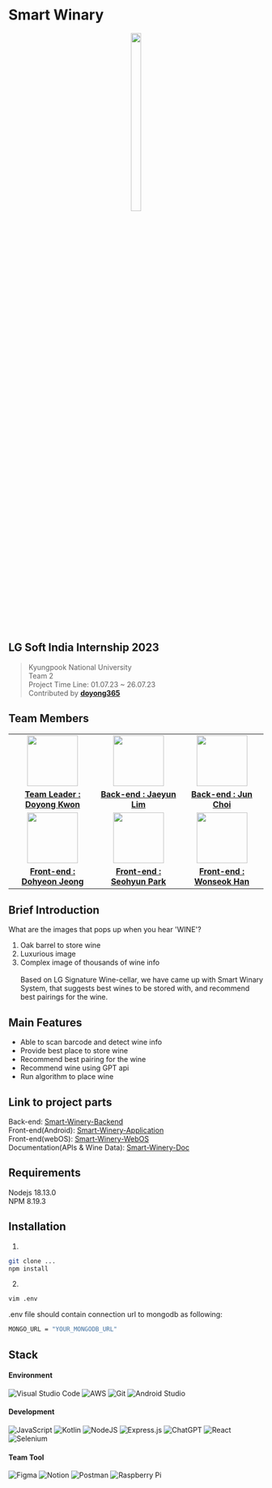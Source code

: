 # Smart Winary
<p align="center">
  <img src="https://github.com/LGSI-2023-Team2/Smart-Winery-Backend/assets/81154257/1be55eda-0e21-450e-9a5b-8ca0df942824" width="20%" height="30%">
</p>


## LG Soft India Internship 2023
> Kyungpook National University<br>
> Team 2<br>
> Project Time Line: 01.07.23 ~ 26.07.23<br>
> Contributed by <a href="https://github.com/doyong365"><b>doyong365</b></a>


## Team Members
<table>
  <tbody>
    <tr>
	    <td align="center"><img src="https://avatars.githubusercontent.com/u/42794359?v=4"width="100px;" alt=""/></td>
	    <td align="center"><img src="https://avatars.githubusercontent.com/u/81154257?v=4"width="100px;" alt=""/></td>
	    <td align="center"><img src="https://avatars.githubusercontent.com/u/105701675?v=4"width="100px;" alt=""/></td>
	  <tr/>
		  <td align="center"><a href="https://github.com/doyong365"><b>Team Leader : Doyong Kwon</b></a></td>
		  <td align="center"><a href="https://github.com/re1yun"><b>Back-end : Jaeyun Lim</b></a></td>
		  <td align="center"><a href="https://github.com/readyChoi"><b>Back-end : Jun Choi</b></a></td>
	  </tr>
	  <tr/>
		  <td align="center"><img src="https://avatars.githubusercontent.com/u/42797013?v=4"width="100px;" alt=""/></td>
		  <td align="center"><img src="https://avatars.githubusercontent.com/u/49182343?v=4"width="100px;" alt=""/></td>
		  <td align="center"><img src="https://avatars.githubusercontent.com/u/86334960?v=4"width="100px;" alt=""/></td>
	 </tr>
	 <tr/>
		 <td align="center"><a href="https://github.com/countryCat1202"><b>Front-end : Dohyeon Jeong</b></a></td>
		 <td align="center"><a href="https://github.com/seohyun060"><b>Front-end : Seohyun Park</b></a></td>
		 <td align="center"><a href="https://github.com/IwonskiI"><b>Front-end : Wonseok Han</b></a></td>
	 </tr>
  </tbody>
</table>

## Brief Introduction
What are the images that pops up when you hear 'WINE'?
1. Oak barrel to store wine
2. Luxurious image
3. Complex image of thousands of wine info<br><br>
Based on LG Signature Wine-cellar, we have came up with Smart Winary System, that suggests best wines to be stored with, and recommend best pairings for the wine.<br>

## Main Features
- Able to scan barcode and detect wine info
- Provide best place to store wine
- Recommend best pairing for the wine
- Recommend wine using GPT api
- Run algorithm to place wine

## Link to project parts
Back-end: <a href="https://github.com/LGSI-2023-Team2/Smart-Winery-Backend">Smart-Winery-Backend</a><br>
Front-end(Android): <a href="https://github.com/LGSI-2023-Team2/Smart-Winery-Application">Smart-Winery-Application</a><br>
Front-end(webOS): <a href="https://github.com/LGSI-2023-Team2/Smart-Winery-WebOS">Smart-Winery-WebOS</a><br>
Documentation(APIs & Wine Data): <a href="https://github.com/LGSI-2023-Team2/Smart-Winery-Doc">Smart-Winery-Doc</a><br>

## Requirements
Nodejs 18.13.0<br>
NPM 8.19.3<br>

## Installation
1.
```bash
git clone ...
npm install
```

2.
```bash
vim .env
```

.env file should contain connection url to mongodb as following:
```bash
MONGO_URL = "YOUR_MONGODB_URL"
```

## Stack
#### Environment
![Visual Studio Code](https://img.shields.io/badge/Visual%20Studio%20Code-0078d7.svg?style=for-the-badge&logo=visual-studio-code&logoColor=white) ![AWS](https://img.shields.io/badge/AWS-%23FF9900.svg?style=for-the-badge&logo=amazon-aws&logoColor=white) ![Git](https://img.shields.io/badge/git-%23F05033.svg?style=for-the-badge&logo=git&logoColor=white) ![Android Studio](https://img.shields.io/badge/Android%20Studio-3DDC84.svg?style=for-the-badge&logo=android-studio&logoColor=white)

#### Development
![JavaScript](https://img.shields.io/badge/javascript-%23323330.svg?style=for-the-badge&logo=javascript&logoColor=%23F7DF1E) ![Kotlin](https://img.shields.io/badge/kotlin-%237F52FF.svg?style=for-the-badge&logo=kotlin&logoColor=white) ![NodeJS](https://img.shields.io/badge/node.js-6DA55F?style=for-the-badge&logo=node.js&logoColor=white) ![Express.js](https://img.shields.io/badge/express.js-%23404d59.svg?style=for-the-badge&logo=express&logoColor=%2361DAFB) ![ChatGPT](https://img.shields.io/badge/chatGPT-74aa9c?style=for-the-badge&logo=openai&logoColor=white) ![React](https://img.shields.io/badge/react-%2320232a.svg?style=for-the-badge&logo=react&logoColor=%2361DAFB) ![Selenium](https://img.shields.io/badge/-selenium-%43B02A?style=for-the-badge&logo=selenium&logoColor=white)

#### Team Tool
![Figma](https://img.shields.io/badge/figma-%23F24E1E.svg?style=for-the-badge&logo=figma&logoColor=white) ![Notion](https://img.shields.io/badge/Notion-%23000000.svg?style=for-the-badge&logo=notion&logoColor=white) ![Postman](https://img.shields.io/badge/Postman-FF6C37?style=for-the-badge&logo=postman&logoColor=white) ![Raspberry Pi](https://img.shields.io/badge/-RaspberryPi-C51A4A?style=for-the-badge&logo=Raspberry-Pi)
